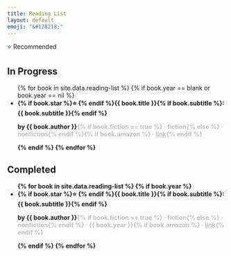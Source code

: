 ```yaml
---
title: Reading List
layout: default
emoji: "&#128218;"
---
```

<span>&#11088; Recommended</span>
<h2>In Progress</h2>
<ul>
{% for book in site.data.reading-list %}
  {% if book.year == blank or book.year == nil %}
  <li><b>{% if book.star %}&#11088; {% endif %}{{ book.title }}{% if book.subtitle %}: {{ book.subtitle }}{% endif %}<br>
    <p>by {{ book.author }}<span style="color:silver">{% if book.fiction == true %} &middot; fiction{% else %} &middot; nonfiction{% endif %}{% if book.amazon %} &middot; <a href="{{ amazon }}" style="color:silver">link</a>{% endif %}</span></p>
  </li>
  {% endif %}
{% endfor %}
</ul>
<h2>Completed</h2>
<ul>
{% for book in site.data.reading-list %}
  {% if book.year %}
  <li><b>{% if book.star %}&#11088; {% endif %}{{ book.title }}{% if book.subtitle %}: {{ book.subtitle }}{% endif %}</b><br>
    <p>by {{ book.author }}<span style="color:silver">{% if book.fiction == true %} &middot; fiction{% else %} &middot; nonfiction{% endif %} &middot; {{ book.year }}{% if book.amazon %} &middot; <a href="{{ amazon }}" style="color:silver">link</a>{% endif %}</span></p>
  </li>
  {% endif %}
{% endfor %}
</ul>
